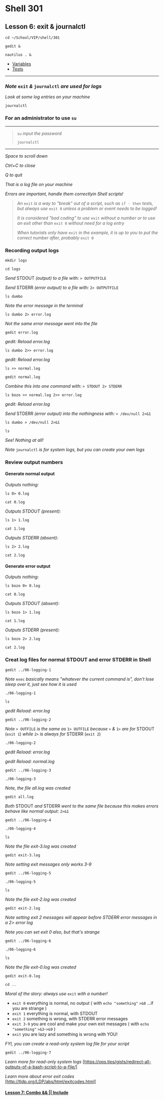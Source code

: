 # Shell 301
## Lesson 6: exit & journalctl

`cd ~/School/VIP/shell/301`

`gedit &`

`nautilus . &`

- [Variables](https://github.com/inkVerb/vip/blob/master/Cheat-Sheets/Variables.md)
- [Tests](https://github.com/inkVerb/vip/blob/master/Cheat-Sheets/Tests.md)

___

### *Note* `exit` *&* `journalctl` *are used for logs*

*Look at some log entries on your machine*

`journalctl`

### For an administrator to use `su`
> 
___
> 
> `su` *input the password*
> 
> `journalctl`
> 
___

*Space to scroll down*

*Ctrl+C to close*

*Q to quit*

*That is a log file on your machine*

*Errors are important, handle them correctlyin Shell scripts!*

> *An* `exit` *is a way to "break" out of a script, such as* `if - then` *tests, but always use* `exit 0` *unless a problem or event needs to be logged!*
> 
> *It is considered "bad coding" to use* `exit` *without a number or to use an exit other than* `exit 0` *without need for a log entry*
> 
> *When tutorials only have* `exit` *in the example, it is up to you to put the correct number after, probably* `exit 0`
> 

### Recording output logs

`mkdir logs`

`cd logs`

*Send* STDOUT *(output) to a file with:* `> OUTPUTFILE`

*Send* STDERR *(error output) to a file with:* `2> OUTPUTFILE`

`ls dumbo`

*Note the error message in the terminal*

`ls dumbo 2> error.log`

*Not the same error message went into the file*

`gedit error.log`

*gedit: Reload error.log*

`ls dumbo 2>> error.log`

*gedit: Reload error.log*

`ls >> normal.log`

`gedit normal.log`

*Combine this into one command with:* `> STDOUT 2> STDERR`

`ls bozo >> normal.log 2>> error.log`

*gedit: Reload error.log*

*Send* STDERR *(error output) into the nothingness with:* `> /dev/null 2>&1`

`ls dumbo > /dev/null 2>&1`

`ls`

*See! Nothing at all!*

*Note* `journalctl` *is for system logs, but you can create your own logs*

### Review output numbers

#### Generate normal output

*Outputs nothing:*

`ls 0> 0.log`

`cat 0.log`

*Outputs STDOUT (present):*

`ls 1> 1.log`

`cat 1.log`

*Outputs STDERR (absent):*

`ls 2> 2.log`

`cat 2.log`

#### Generate error output

*Outputs nothing:*

`ls bozo 0> 0.log`

`cat 0.log`

*Outputs STDOUT (absent):*

`ls bozo 1> 1.log`

`cat 1.log`

*Outputs STDERR (present):*

`ls bozo 2> 2.log`

`cat 2.log`

### Creat log files for normal STDOUT and error STDERR in Shell

`gedit ../06-logging-1`

*Note* `exec` *basically means "whatever the current command is", don't lose sleep over it, just see how it is used*

`./06-logging-1`

`ls`

*gedit Reload: error.log*

`gedit ../06-logging-2`

*Note* `> OUTFILE` *is the same as* `1> OUTFILE` *because* `>` *&* `1>` *are for* STDOUT (`exit 1`) *while* `2>` *is always for* STDERR (`exit 2`)

`./06-logging-2`

*gedit Reload: error.log*

*gedit Reload: normal.log*

`gedit ../06-logging-3`

`./06-logging-3`

*Note, the file all.log was created*

`gedit all.log`

*Both* STDOUT *and* STDERR *went to the same file because this makes errors behave like normal output:* `2>&1`

`gedit ../06-logging-4`

`./06-logging-4`

`ls`

*Note the file exit-3.log was created*

`gedit exit-3.log`

*Note setting exit messages only works 3-9*

`gedit ../06-logging-5`

`./06-logging-5`

`ls`

*Note the file exit-2.log was created*

`gedit exit-2.log`

*Note setting exit 2 messages will appear before STDERR error messages in a 2> error log*

*Note you can set exit 0 also, but that's strange*

`gedit ../06-logging-6`

`./06-logging-6`

`ls`

*Note the file exit-0.log was created*

`gedit exit-0.log`

`cd ..`

*Moral of the story: always use* `exit` *with a number!*
- `exit 0` everything is normal, no output  ( with `echo "something"` `>&0` ...if you are strange )
- `exit 1` everything is normal, with STDOUT
- `exit 2` something is wrong, with STDERR error messages
- `exit 3-9` you are cool and make your own exit messages ( with `echo "something"` `>&3`-`>&9` )
- `exit` you are lazy and something is wrong with YOU!

*FYI, you can create a read-only system log file for your script*

`gedit ../06-logging-7`

*Learn more for read-only system logs* [https://ops.tips/gists/redirect-all-outputs-of-a-bash-script-to-a-file/]

*Learn more about error exit codes* [http://tldp.org/LDP/abs/html/exitcodes.html]

#### [Lesson 7: Combo && || Include](https://github.com/inkVerb/vip/blob/master/301-shell/Lesson-07.md)
